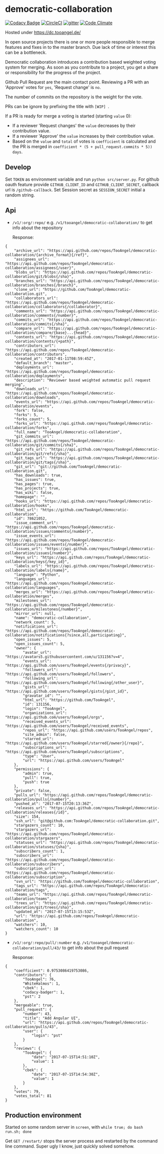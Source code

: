 # democratic-collaboration

[![Codacy Badge](https://api.codacy.com/project/badge/Grade/3d6f6434e85d4d00a07ff6918edebb5f)](https://www.codacy.com/app/TooAngel/democratic-collaboration?utm_source=github.com&utm_medium=referral&utm_content=TooAngel/democratic-collaboration&utm_campaign=badger)
[![CircleCI](https://circleci.com/gh/TooAngel/democratic-collaboration.svg?style=svg)](https://circleci.com/gh/TooAngel/democratic-collaboration)
[![gitter](https://badges.gitter.im/gitterHQ/gitter.png)](https://gitter.im/tooangel-democratic-collaboration/Lobby)
[![Code Climate](https://codeclimate.com/github/TooAngel/democratic-collaboration/badges/gpa.svg)](https://codeclimate.com/github/TooAngel/democratic-collaboration)

Hosted under https://dc.tooangel.de/

In open source projects there is one or more people responsible to merge
features and fixes in to the master branch. Due lack of time or interest this
can be a bottleneck.

Democratic collaboration introduces a contribution based weighted voting system
for merging. As soon as you contribute to a project, you get a share or
responsibility for the progress of the project.

Github Pull Request are the main contact point. Reviewing a PR with an
'Approve' votes for `yes`, 'Request change' is `no`.

The number of commits on the repository is the weight for the vote.

PRs can be ignore by prefixing the title with `[WIP] `.

If a PR is ready for merge a voting is started (starting `value` 0):
 - If a reviewer 'Request changes' the `value` decreases by their contribution value.
 - If a reviewer 'Approve' the `value` increases by their contribution value.
 - Based on the `value` and `total` of votes is `coefficient` is calculated and
   the PR is merged in `coefficient * (5 + pull_request.commits * 5)) days`.

## Develop

Set `TOKEN` as environment variable and run `python src/server.py`.
For github oauth feature provide `GITHUB_CLIENT_ID` and `GITHUB_CLIENT_SECRET`,
callback url is `/github-callback`.
Set Session secret as `SESSION_SECRET` initial a random string.

## Api

- `/v1/:org/:repo/` e.g. `/v1/tooangel/democratic-collaboration/`
  to get info about the repository

  Response:
```
{
    "archive_url": "https://api.github.com/repos/TooAngel/democratic-collaboration/{archive_format}{/ref}",
    "assignees_url": "https://api.github.com/repos/TooAngel/democratic-collaboration/assignees{/user}",
    "blobs_url": "https://api.github.com/repos/TooAngel/democratic-collaboration/git/blobs{/sha}",
    "branches_url": "https://api.github.com/repos/TooAngel/democratic-collaboration/branches{/branch}",
    "clone_url": "https://github.com/TooAngel/democratic-collaboration.git",
    "collaborators_url": "https://api.github.com/repos/TooAngel/democratic-collaboration/collaborators{/collaborator}",
    "comments_url": "https://api.github.com/repos/TooAngel/democratic-collaboration/comments{/number}",
    "commits_url": "https://api.github.com/repos/TooAngel/democratic-collaboration/commits{/sha}",
    "compare_url": "https://api.github.com/repos/TooAngel/democratic-collaboration/compare/{base}...{head}",
    "contents_url": "https://api.github.com/repos/TooAngel/democratic-collaboration/contents/{+path}",
    "contributors_url": "https://api.github.com/repos/TooAngel/democratic-collaboration/contributors",
    "created_at": "2017-01-11T08:59:45Z",
    "default_branch": "master",
    "deployments_url": "https://api.github.com/repos/TooAngel/democratic-collaboration/deployments",
    "description": "Reviewer based weighted automatic pull request merging",
    "downloads_url": "https://api.github.com/repos/TooAngel/democratic-collaboration/downloads",
    "events_url": "https://api.github.com/repos/TooAngel/democratic-collaboration/events",
    "fork": false,
    "forks": 5,
    "forks_count": 5,
    "forks_url": "https://api.github.com/repos/TooAngel/democratic-collaboration/forks",
    "full_name": "TooAngel/democratic-collaboration",
    "git_commits_url": "https://api.github.com/repos/TooAngel/democratic-collaboration/git/commits{/sha}",
    "git_refs_url": "https://api.github.com/repos/TooAngel/democratic-collaboration/git/refs{/sha}",
    "git_tags_url": "https://api.github.com/repos/TooAngel/democratic-collaboration/git/tags{/sha}",
    "git_url": "git://github.com/TooAngel/democratic-collaboration.git",
    "has_downloads": true,
    "has_issues": true,
    "has_pages": true,
    "has_projects": true,
    "has_wiki": false,
    "homepage": "",
    "hooks_url": "https://api.github.com/repos/TooAngel/democratic-collaboration/hooks",
    "html_url": "https://github.com/TooAngel/democratic-collaboration",
    "id": 78621052,
    "issue_comment_url": "https://api.github.com/repos/TooAngel/democratic-collaboration/issues/comments{/number}",
    "issue_events_url": "https://api.github.com/repos/TooAngel/democratic-collaboration/issues/events{/number}",
    "issues_url": "https://api.github.com/repos/TooAngel/democratic-collaboration/issues{/number}",
    "keys_url": "https://api.github.com/repos/TooAngel/democratic-collaboration/keys{/key_id}",
    "labels_url": "https://api.github.com/repos/TooAngel/democratic-collaboration/labels{/name}",
    "language": "Python",
    "languages_url": "https://api.github.com/repos/TooAngel/democratic-collaboration/languages",
    "merges_url": "https://api.github.com/repos/TooAngel/democratic-collaboration/merges",
    "milestones_url": "https://api.github.com/repos/TooAngel/democratic-collaboration/milestones{/number}",
    "mirror_url": null,
    "name": "democratic-collaboration",
    "network_count": 5,
    "notifications_url": "https://api.github.com/repos/TooAngel/democratic-collaboration/notifications{?since,all,participating}",
    "open_issues": 5,
    "open_issues_count": 5,
    "owner": {
        "avatar_url": "https://avatars5.githubusercontent.com/u/131156?v=4",
        "events_url": "https://api.github.com/users/TooAngel/events{/privacy}",
        "followers_url": "https://api.github.com/users/TooAngel/followers",
        "following_url": "https://api.github.com/users/TooAngel/following{/other_user}",
        "gists_url": "https://api.github.com/users/TooAngel/gists{/gist_id}",
        "gravatar_id": "",
        "html_url": "https://github.com/TooAngel",
        "id": 131156,
        "login": "TooAngel",
        "organizations_url": "https://api.github.com/users/TooAngel/orgs",
        "received_events_url": "https://api.github.com/users/TooAngel/received_events",
        "repos_url": "https://api.github.com/users/TooAngel/repos",
        "site_admin": false,
        "starred_url": "https://api.github.com/users/TooAngel/starred{/owner}{/repo}",
        "subscriptions_url": "https://api.github.com/users/TooAngel/subscriptions",
        "type": "User",
        "url": "https://api.github.com/users/TooAngel"
    },
    "permissions": {
        "admin": true,
        "pull": true,
        "push": true
    },
    "private": false,
    "pulls_url": "https://api.github.com/repos/TooAngel/democratic-collaboration/pulls{/number}",
    "pushed_at": "2017-07-15T20:13:36Z",
    "releases_url": "https://api.github.com/repos/TooAngel/democratic-collaboration/releases{/id}",
    "size": 154,
    "ssh_url": "git@github.com:TooAngel/democratic-collaboration.git",
    "stargazers_count": 10,
    "stargazers_url": "https://api.github.com/repos/TooAngel/democratic-collaboration/stargazers",
    "statuses_url": "https://api.github.com/repos/TooAngel/democratic-collaboration/statuses/{sha}",
    "subscribers_count": 1,
    "subscribers_url": "https://api.github.com/repos/TooAngel/democratic-collaboration/subscribers",
    "subscription_url": "https://api.github.com/repos/TooAngel/democratic-collaboration/subscription",
    "svn_url": "https://github.com/TooAngel/democratic-collaboration",
    "tags_url": "https://api.github.com/repos/TooAngel/democratic-collaboration/tags",
    "teams_url": "https://api.github.com/repos/TooAngel/democratic-collaboration/teams",
    "trees_url": "https://api.github.com/repos/TooAngel/democratic-collaboration/git/trees{/sha}",
    "updated_at": "2017-07-15T13:15:53Z",
    "url": "https://api.github.com/repos/TooAngel/democratic-collaboration",
    "watchers": 10,
    "watchers_count": 10
}
```

 - `/v1/:org/:repo/pull/:number` e.g. `/v1/tooangel/democratic-collaboration/pull/43/`
   to get info about the pull request

   Response:
```
{
    "coefficient": 0.9753086419753086,
    "contributors": {
        "TooAngel": 76,
        "WhiteHalmos": 1,
        "cbek": 1,
        "codacy-badger": 1,
        "pst": 2
    },
    "mergeable": true,
    "pull_request": {
        "number": 43,
        "title": "Add Angular UI",
        "url": "https://api.github.com/repos/TooAngel/democratic-collaboration/pulls/43",
        "user": {
            "login": "pst"
        }
    },
    "reviews": {
        "TooAngel": {
            "date": "2017-07-15T14:51:10Z",
            "value": 1
        },
        "cbek": {
            "date": "2017-07-15T14:54:30Z",
            "value": 1
        }
    },
    "votes": 79,
    "votes_total": 81
}
```


## Production environment

Started on some random server in `screen`, with
`while true; do bash run.sh; done`

Get `GET /restart/` stops the server process and restarted by the command
line command. Super ugly I know, just quickly solved somehow.
